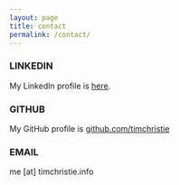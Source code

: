 ```yaml
---
layout: page
title: contact
permalink: /contact/
---
```


### LINKEDIN

My LinkedIn profile is [here](https://www.linkedin.com/in/tim-christie-96700b9a/).

### GITHUB

My GitHub profile is [github.com/timchristie](https://github.com/timchristie)

### EMAIL

me [at] timchristie.info
